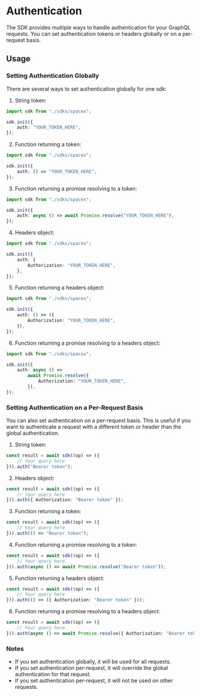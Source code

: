 # Authentication

The SDK provides multiple ways to handle authentication for your GraphQL requests. You can set authentication tokens or headers globally or on a per-request basis.

## Usage

### Setting Authentication Globally

There are several ways to set authentication globally for one sdk:

1. String token:

```typescript
import sdk from "./sdks/spacex";

sdk.init({
    auth: "YOUR_TOKEN_HERE",
});
```

2. Function returning a token:

```typescript
import sdk from "./sdks/spacex";

sdk.init({
    auth: () => "YOUR_TOKEN_HERE",
});
```

3. Function returning a promise resolving to a token:

```typescript
import sdk from "./sdks/spacex";

sdk.init({
    auth: async () => await Promise.resolve("YOUR_TOKEN_HERE"),
});
```

4. Headers object:

```typescript
import sdk from "./sdks/spacex";

sdk.init({
    auth: {
        Authorization: "YOUR_TOKEN_HERE",
    },
});
```

5. Function returning a headers object:

```typescript
import sdk from "./sdks/spacex";

sdk.init({
    auth: () => ({
        Authorization: "YOUR_TOKEN_HERE",
    }),
});
```

6. Function returning a promise resolving to a headers object:

```typescript
import sdk from "./sdks/spacex";

sdk.init({
    auth: async () =>
        await Promise.resolve({
            Authorization: "YOUR_TOKEN_HERE",
        }),
});
```

### Setting Authentication on a Per-Request Basis

You can also set authentication on a per-request basis. This is useful if you want to authenticate a request with a different token or header than the global authentication.

1. String token:

```typescript
const result = await sdk((op) => ({
    // Your query here
})).auth("Bearer token");
```

2. Headers object:

```typescript
const result = await sdk((op) => ({
    // Your query here
})).auth({ Authorization: "Bearer token" });
```

3. Function returning a token:

```typescript
const result = await sdk((op) => ({
    // Your query here
})).auth(() => "Bearer token");
```

4. Function returning a promise resolving to a token:

```typescript
const result = await sdk((op) => ({
    // Your query here
})).auth(async () => await Promise.resolve("Bearer token"));
```

5. Function returning a headers object:

```typescript
const result = await sdk((op) => ({
    // Your query here
})).auth(() => ({ Authorization: "Bearer token" }));
```

6. Function returning a promise resolving to a headers object:

```typescript
const result = await sdk((op) => ({
    // Your query here
})).auth(async () => await Promise.resolve({ Authorization: "Bearer token" }));
```

### Notes

-   If you set authentication globally, it will be used for all requests.
-   If you set authentication per-request, it will override the global authentication for that request.
-   If you set authentication per-request, it will not be used on other requests.
